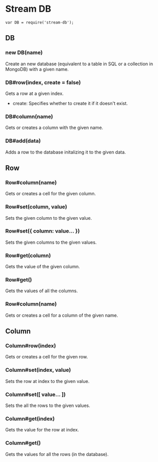 # Stream DB

`var DB = require('stream-db');`

## DB

### new DB(name)
Create an new database (equivalent to a table in SQL or a collection in MongoDB) with a given name.

### DB#row(index, create = false)
Gets a row at a given index.

- create: Specifies whether to create it if it doesn't exist.

### DB#column(name)
Gets or creates a column with the given name.

### DB#add(data)
Adds a row to the database initalizing it to the given data.

## Row

### Row#column(name)
Gets or creates a cell for the given column.

### Row#set(column, value)
Sets the given column to the given value.

### Row#set({ column: value... })
Sets the given columns to the given values.

### Row#get(column)
Gets the value of the given column.

### Row#get()
Gets the values of all the columns.

### Row#column(name)
Gets or creates a cell for a column of the given name.

## Column

### Column#row(index)
Gets or creates a cell for the given row.

### Column#set(index, value)
Sets the row at index to the given value.

### Column#set([ value... ])
Sets the all the rows to the given values.

### Column#get(index)
Gets the value for the row at index.

### Column#get()
Gets the values for all the rows (in the database).